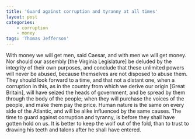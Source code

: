```yaml
---
title: 'Guard against corruption and tyranny at all times'
layout: post
categories:
    - corruption
    - money
tags: 'Thomas Jefferson'
---
```


With money we will get men, said Caesar, and with men we will get money. Nor should our assembly \[the Virginia Legislature\] be deluded by the integrity of their own purposes, and conclude that these unlimited powers will never be abused, because themselves are not disposed to abuse them. They should look forward to a time, and that not a distant one, when a corruption in this, as in the country from which we derive our origin \[Great Britain\], will have seized the heads of government, and be spread by them through the body of the people; when they will purchase the voices of the people, and make them pay the price. Human nature is the same on every side of the Atlantic, and will be alike influenced by the same causes. The time to guard against corruption and tyranny, is before they shall have gotten hold on us. It is better to keep the wolf out of the fold, than to trust to drawing his teeth and talons after he shall have entered.